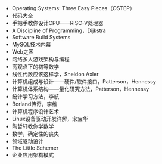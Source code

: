 - Operating Systems: Three Easy Pieces（OSTEP）
- 代码大全
- 手把手教你设计CPU——RISC-V处理器
- A Discipline of Programming，Dijkstra
- Software Build Systems
- MySQL技术内幕
- Web之困
- 网络多人游戏架构与编程
- 高观点下的初等数学
- 线性代数应该这样学，Sheldon Axler
- 计算机组成与设计——硬件/软件接口，Patterson，Hennessy
- 计算机体系结构——量化研究方法，Patterson，Hennessy
- 统计学习方法，李航
- Borland传奇，李维
- 计算机程序设计艺术
- Linux设备驱动开发详解，宋宝华
- 陶哲轩教你学数学
- 数学，确定性的丧失
- 领域驱动设计
- The Little Schemer
- 企业应用架构模式
